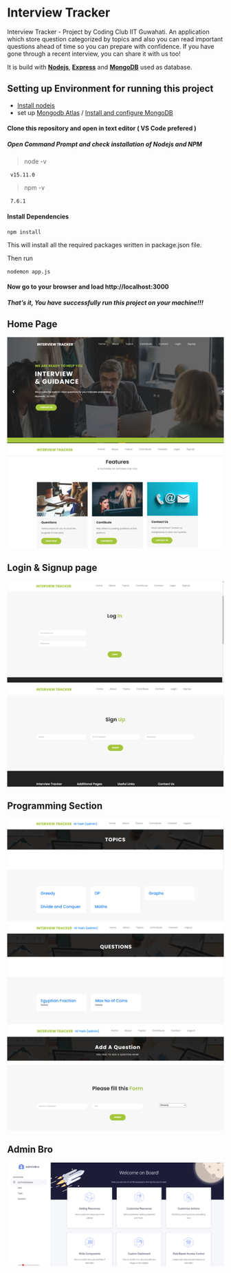 # Interview Tracker

Interview Tracker - Project by Coding Club IIT Guwahati.
An application which store question categorized by topics and also  you can read important questions ahead of time so you can prepare with confidence. If you have gone through a recent interview, you can share it with us too!

   It is build with [**Nodejs**](https://nodejs.org), [**Express**](https://expressjs.com) and [**MongoDB**](https://www.mongodb.com/) used as database.
   
## Setting up Environment for running this project
  * [Install nodejs](https://nodejs.org/en/download/package-manager/#windows)
  * set up  [Mongodb Atlas](https://www.knowi.com/blog/getting-started-with-mongodb-atlas-overview-and-tutorial/) / [Install and configure MongoDB](https://medium.com/@LondonAppBrewery/how-to-download-install-mongodb-on-windows-4ee4b3493514)


#### Clone this repository and open in text editor ( VS Code prefered )  
 
 ##### Open Command Prompt and check installation of Nodejs and NPM
    
   > node -v
   >  
     v15.11.0
     
   
   > npm -v
   > 
     7.6.1
  
  #### Install Dependencies 
    npm install
This will install all the required packages written in package.json file.

Then run

    nodemon app.js
    
 #### Now go to your browser and load http://localhost:3000 
 ##### That’s it, You have successfully run this project on your machine!!!
 
 ## Home Page 
 ![home page-1](https://github.com/yashguptaji/InterviewTracker/blob/main/uploads/1.png)
 ![home page-2](https://github.com/yashguptaji/InterviewTracker/blob/main/uploads/2.png)



 ## Login & Signup page
 ![login](https://github.com/yashguptaji/InterviewTracker/blob/main/uploads/4.png)
 ![sign up](https://github.com/yashguptaji/InterviewTracker/blob/main/uploads/3.png)



 ## Programming Section
 ![programming-1](https://github.com/yashguptaji/InterviewTracker/blob/main/uploads/5.png)
 ![programming-2](https://github.com/yashguptaji/InterviewTracker/blob/main/uploads/6.png)
 ![programming-3](https://github.com/yashguptaji/InterviewTracker/blob/main/uploads/7.png)
 
 

 
 
 ## Admin Bro
  ![admin bro](https://github.com/yashguptaji/InterviewTracker/blob/main/uploads/8.png)



